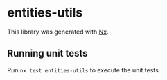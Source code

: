 # entities-utils

This library was generated with [Nx](https://nx.dev).


## Running unit tests

Run `nx test entities-utils` to execute the unit tests.

